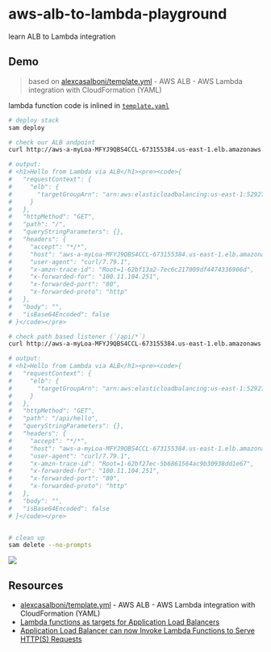 # aws-alb-to-lambda-playground

learn ALB to Lambda integration

## Demo

> based on [alexcasalboni/template.yml](https://gist.github.com/alexcasalboni/9f118ac10a59a5c4eb6bfd75d0a65773) - AWS ALB - AWS Lambda integration with CloudFormation (YAML)

lambda function code is inlined in [`template.yaml`](template.yaml)

```sh
# deploy stack
sam deploy

# check our ALB andpoint
curl http://aws-a-myLoa-MFYJ9QBS4CCL-673155384.us-east-1.elb.amazonaws.com

# output:
# <h1>Hello from Lambda via ALB</h1><pre><code>{
#   "requestContext": {
#     "elb": {
#       "targetGroupArn": "arn:aws:elasticloadbalancing:us-east-1:529276214230:targetgroup/aws-a-myTar-1OF41QMSUR19N/c81f17d663a5ef3a"
#     }
#   },
#   "httpMethod": "GET",
#   "path": "/",
#   "queryStringParameters": {},
#   "headers": {
#     "accept": "*/*",
#     "host": "aws-a-myLoa-MFYJ9QBS4CCL-673155384.us-east-1.elb.amazonaws.com",
#     "user-agent": "curl/7.79.1",
#     "x-amzn-trace-id": "Root=1-62bf13a2-7ec6c217009df4474336906d",
#     "x-forwarded-for": "100.11.104.251",
#     "x-forwarded-port": "80",
#     "x-forwarded-proto": "http"
#   },
#   "body": "",
#   "isBase64Encoded": false
# }</code></pre>

# check path based listener (`/api/*`)
curl http://aws-a-myLoa-MFYJ9QBS4CCL-673155384.us-east-1.elb.amazonaws.com/api/hello

# output:
# <h1>Hello from Lambda via ALB</h1><pre><code>{
#   "requestContext": {
#     "elb": {
#       "targetGroupArn": "arn:aws:elasticloadbalancing:us-east-1:529276214230:targetgroup/aws-a-myTar-1OF41QMSUR19N/c81f17d663a5ef3a"
#     }
#   },
#   "httpMethod": "GET",
#   "path": "/api/hello",
#   "queryStringParameters": {},
#   "headers": {
#     "accept": "*/*",
#     "host": "aws-a-myLoa-MFYJ9QBS4CCL-673155384.us-east-1.elb.amazonaws.com",
#     "user-agent": "curl/7.79.1",
#     "x-amzn-trace-id": "Root=1-62bf27ec-5b6861564ac9b30938dd1e67",
#     "x-forwarded-for": "100.11.104.251",
#     "x-forwarded-port": "80",
#     "x-forwarded-proto": "http"
#   },
#   "body": "",
#   "isBase64Encoded": false
# }</code></pre>       


# clean up
sam delete --no-prompts
```

![](https://www.evernote.com/l/AAFKcNmrSp9LmromFVQwcH5E6g6vEBMCVfsB/image.png)

## Resources

- [alexcasalboni/template.yml](https://gist.github.com/alexcasalboni/9f118ac10a59a5c4eb6bfd75d0a65773) - AWS ALB - AWS Lambda integration with CloudFormation (YAML)
- [Lambda functions as targets for Application Load Balancers](https://aws.amazon.com/blogs/networking-and-content-delivery/lambda-functions-as-targets-for-application-load-balancers/)
- [Application Load Balancer can now Invoke Lambda Functions to Serve HTTP(S) Requests](https://aws.amazon.com/about-aws/whats-new/2018/11/alb-can-now-invoke-lambda-functions-to-serve-https-requests/)
